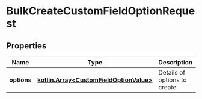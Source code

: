 
# BulkCreateCustomFieldOptionRequest

## Properties
Name | Type | Description | Notes
------------ | ------------- | ------------- | -------------
**options** | [**kotlin.Array&lt;CustomFieldOptionValue&gt;**](CustomFieldOptionValue.md) | Details of options to create. |  [optional]



